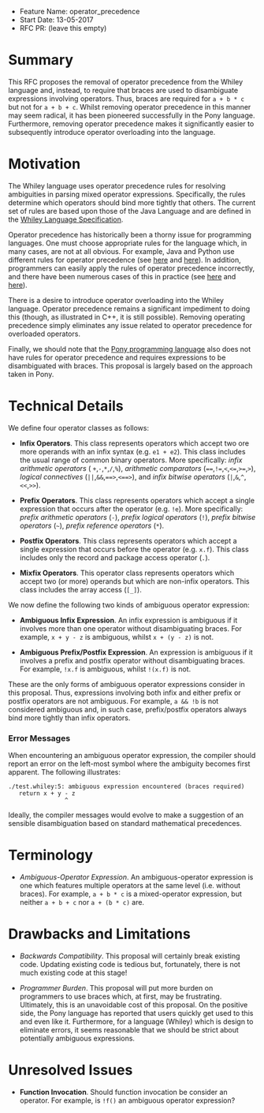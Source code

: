 - Feature Name: operator_precedence
- Start Date: 13-05-2017
- RFC PR: (leave this empty)

# Summary

This RFC proposes the removal of operator precedence from the Whiley
language and, instead, to require that braces are used to disambiguate
expressions involving operators.  Thus, braces are required for `a +
b * c` but not for `a + b + c`.  Whilst removing operator precedence
in this manner may seem radical, it has been pioneered successfully in
the Pony language.  Furthermore, removing operator precedence makes it
significantly easier to subsequently introduce operator overloading
into the language.

# Motivation

The Whiley language uses operator precedence rules for resolving
ambiguities in parsing mixed operator expressions.  Specifically, the
rules determine which operators should bind more tightly that others.
The current set of rules are based upon those of the Java Language and
are defined in the
[Whiley Language Specification](http://whiley.org/download/WhileyLanguageSpec.pdf).

Operator precedence has historically been a thorny issue for
programming languages.  One must choose appropriate rules for the
language which, in many cases, are not at all obvious.  For example,
Java and Python use different rules for operator precedence (see
[here](https://docs.oracle.com/javase/tutorial/java/nutsandbolts/operators.html)
and [here](https://docs.python.org/2/reference/expressions.html)).  In
addition, programmers can easily apply the rules of operator
precedence incorrectly, and there have been numerous cases of this in
practice (see
[here](http://www.spinics.net/lists/target-devel/msg09653.html) and
[here](https://patchwork.kernel.org/patch/5899871/)).

There is a desire to introduce operator overloading into the Whiley
language.  Operator precedence remains a significant impediment to
doing this (though, as illustrated in C++, it is still possible).
Removing operating precedence simply eliminates any issue related to
operator precedence for overloaded operators.

Finally, we should note that the
[Pony programming language](http://ponylang.org/) also does not have
rules for operator precedence and requires expressions to be
disambiguated with braces.  This proposal is largely based on the
approach taken in Pony.

# Technical Details

We define four operator classes as follows:

* **Infix Operators**.  This class represents operators which accept two
  ore more operands with an infix syntax (e.g. `e1 + e2`). This class
  includes the usual range of common binary operators.  More
  specifically: _infix arithmetic operators_ ( `+`,`-`,`*`,`/`,`%`),
  _arithmetic comparators_ (`==`,`!=`,`<`,`<=`,`>=`,`>`), _logical
  connectives_ (`||`,`&&`,`==>`,`<==>`), and _infix bitwise operators_
  (`|`,`&`,`^`,`<<`,`>>`).

* **Prefix Operators**.  This class represents operators which accept a
  single expression that occurs after the operator (e.g. `!e`).  More
  specifically: _prefix arithmetic operators_ (`-`), _prefix logical
  operators_ (`!`), _prefix bitwise operators_ (`~`), _prefix
  reference operators_ (`*`).

* **Postfix Operators**.  This class represents operators which accept a
  single expression that occurs before the operator (e.g. `x.f`).
  This class includes only the record and package access operator
  (`.`).

* **Mixfix Operators**.  This operator class represents operators which
accept two (or more) operands but which are non-infix operators. This
class includes the array access (`[_]`).

We now define the following two kinds of ambiguous operator expression:

* **Ambiguous Infix Expression**.  An infix expression is ambiguous if
  it involves more than one operator without disambiguating braces.
  For example, `x + y - z` is ambiguous, whilst `x + (y - z)` is not.

* **Ambiguous Prefix/Postfix Expression**.  An expression is ambiguous
  if it involves a prefix and postfix operator without disambiguating
  braces.  For example, `!x.f` is ambiguous, whilst `!(x.f)` is not.

These are the only forms of ambiguous operator expressions consider in
this proposal.  Thus, expressions involving both infix and either
prefix or postfix operators are not ambiguous.  For example, `a && !b`
is not considered ambiguous and, in such case, prefix/postfix
operators always bind more tightly than infix operators.

### Error Messages

When encountering an ambiguous operator expression, the compiler
should report an error on the left-most symbol where the ambiguity
becomes first apparent.  The following illustrates:

```
./test.whiley:5: ambiguous expression encountered (braces required)
   return x + y - z
                ^
```
Ideally, the compiler messages would evolve to make a suggestion of an
sensible disambiguation based on standard mathematical precedences.
# Terminology

* *Ambiguous-Operator Expression*.  An ambiguous-operator expression
  is one which features multiple operators at the same level
  (i.e. without braces).  For example, `a + b * c` is a mixed-operator
  expression, but neither `a + b + c` nor `a + (b * c)` are.

# Drawbacks and Limitations

* *Backwards Compatibility*.  This proposal will certainly break
  existing code.  Updating existing code is tedious but, fortunately,
  there is not much existing code at this stage!

* *Programmer Burden*.  This proposal will put more burden on
  programmers to use braces which, at first, may be frustrating.
  Ultimately, this is an unavoidable cost of this proposal.  On the
  positive side, the Pony language has reported that users quickly get
  used to this and even like it.  Furthermore, for a language (Whiley)
  which is design to eliminate errors, it seems reasonable that we
  should be strict about potentially ambiguous expressions.

# Unresolved Issues

* **Function Invocation**.  Should function invocation be consider an
  operator.  For example, is `!f()` an ambiguous operator expression?
